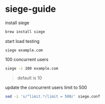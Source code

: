 # siege-guide

install siege
```bash
brew install siege
```

start load testing
```
siege example.com
```

100 concurrent users
```bash
siege -c 100 example.com
```
> default is 10

update the concurrent users limit to 500
```bash
sed -i 's/^limit.*/limit = 500/' siege.conf
```
